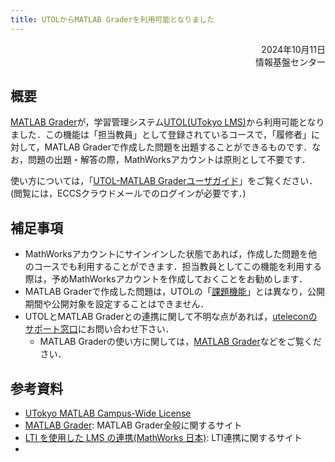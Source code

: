 ```yaml
---
title: UTOLからMATLAB Graderを利用可能となりました
---
```


<div style="text-align: right;">
<span>2024年10月11日</span><br />
<span>情報基盤センター</span><br />
</div>

## 概要

[MATLAB Grader](https://jp.mathworks.com/products/matlab-grader.html)が，学習管理システム[UTOL(UTokyo LMS)](/utol/)から利用可能となりました．この機能は「担当教員」として登録されているコースで，「履修者」に対して，MATLAB Graderで作成した問題を出題することができるものです．なお，問題の出題・解答の際，MathWorksアカウントは原則として不要です．

使い方については，「[UTOL-MATLAB Graderユーザガイド](https://docs.google.com/document/d/1CYOXHnG3_jla5KgEEO-KhTbu_nDgp-Uc/edit?usp=drive_link&ouid=117510436890962815644&rtpof=true&sd=true)」をご覧ください．(閲覧には，ECCSクラウドメールでのログインが必要です．)

## 補足事項

* MathWorksアカウントにサインインした状態であれば，作成した問題を他のコースでも利用することができます．担当教員としてこの機能を利用する際は，予めMathWorksアカウントを作成しておくことをお勧めします．
* MATLAB Graderで作成した問題は，UTOLの「[課題機能](/utol/lecturers/assignments/)」とは異なり，公開期間や公開対象を設定することはできません．
* UTOLとMATLAB Graderとの連携に関して不明な点があれば，[uteleconのサポート窓口](/support/)にお問い合わせ下さい．
  * MATLAB Graderの使い方に関しては，[MATLAB Grader](https://jp.mathworks.com/products/matlab-grader.html)などをご覧ください．

## 参考資料

* [UTokyo MATLAB Campus-Wide License](/matlab/)
* [MATLAB Grader](https://jp.mathworks.com/products/matlab-grader.html): MATLAB Grader全般に関するサイト
* [LTI を使用した LMS の連携(MathWorks 日本)](https://jp.mathworks.com/help/matlabgrader/integrate-lms-using-lti.html?s_tid=CRUX_lftnav): LTI連携に関するサイト
* 